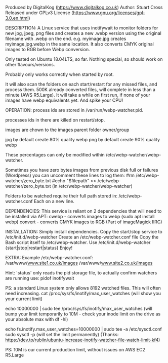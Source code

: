 Produced by DigitalKog (https://www.digitalkog.co.uk)
Author: Stuart Cross
Released under GPLv3 License (https://www.gnu.org/licenses/gpl-3.0.en.html)

DESCRIPTION:
A Linux service that uses inotifywait to monitor folders for new 
jpg, jpeg, png files and creates a new .webp version using the original filename
with .webp on the end.
e.g.
myimage.jpg creates myimage.jpg.webp in the same location.
It also converts CMYK original images to RGB before Webp conversion.

Only tested on Ubuntu 18.04LTS, so far. Nothing special, so should work on other flavours/versions.

Probably only works correctly when started by root.

It will also scan the folders on each start/restart for any missed files,
and process them.
500K already converted files, will complete in less than a minute (AWS R5.Large).
It will take a while on first run, if none of your images have webp equivalents yet.
And spike your CPU!

OPERATION:
process ids are stored in /var/run/webp-watcher.pid.

processes ids in there are killed on restart/stop.

images are chown to the images parent folder owner/group

jpg by default create 80% quality webp
png by default create 90% quality webp

These percentages can only be modified within /etc/webp-watcher/webp-watcher.

Sometimes you have zero bytes images from previous disk full or failures (Wordpress)
you can uncomment these lines to log them:
#rm /etc/webp-watcher/zero_byte.txt
#echo "$filepath" >> /etc/webp-watcher/zero_byte.txt
(in /etc/webp-watcher/webp-watcher)

Folders to be watched require their full path stored in:
/etc/webp-watcher.conf
Each on a new line.

DEPENDENCIES:
This service is reliant on 2 dependencies that will need to be installed via APT:
cwebp - converts images to webp (sudo apt install webp)
convert - converts CMYK images to RGB (Part of imageMagick IIRC)

INSTALLATION:
Simply install dependencies.
Copy the start/stop service to /etc/init.d/webp-watcher
Create an /etc/webp-watcher.conf file
Copy the Bash script itself to /etc/webp-watcher.
Use /etc/init.d/webp-watcher {start|stop|restart|status}
Enjoy!

EXTRA:
Example /etc/webp-watcher.conf:
/var/www/www.site1.co.uk/images
/var/www/www.site2.co.uk/images

Hint: 'status' only reads the pid storage file, to actually confirm watchers are running use:
pidof inotifywait

PS: a standard Linux system only allows 8192 watched files. This will often need increasing.
cat /proc/sys/fs/inotify/max_user_watches
(will show you your current limit)

echo 10000000 | sudo tee /proc/sys/fs/inotify/max_user_watches
(will bump your limit temporarily to 10M - check your inode limit on the drive as your absolute max with df -hi)

echo fs.inotify.max_user_watches=10000000 | sudo tee -a /etc/sysctl.conf
sudo sysctl -p
(will set the limit permanently)
(Thanks: https://dev.to/rubiin/ubuntu-increase-inotify-watcher-file-watch-limit-kf4)

PS: 10M is our current production limit, without issues on AWS EC2 R5.Large
